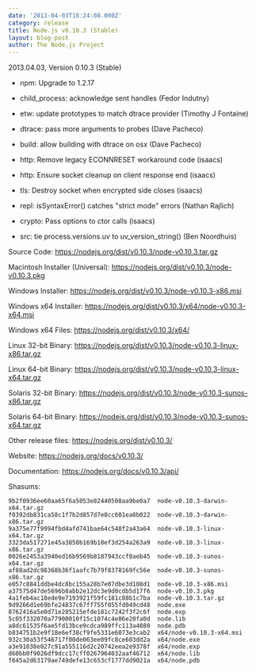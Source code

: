```yaml
---
date: '2013-04-03T18:24:08.000Z'
category: release
title: Node.js v0.10.3 (Stable)
layout: blog-post
author: The Node.js Project
---
```


2013.04.03, Version 0.10.3 (Stable)

- npm: Upgrade to 1.2.17

- child_process: acknowledge sent handles (Fedor Indutny)

- etw: update prototypes to match dtrace provider (Timothy J Fontaine)

- dtrace: pass more arguments to probes (Dave Pacheco)

- build: allow building with dtrace on osx (Dave Pacheco)

- http: Remove legacy ECONNRESET workaround code (isaacs)

- http: Ensure socket cleanup on client response end (isaacs)

- tls: Destroy socket when encrypted side closes (isaacs)

- repl: isSyntaxError() catches "strict mode" errors (Nathan Rajlich)

- crypto: Pass options to ctor calls (isaacs)

- src: tie process.versions.uv to uv_version_string() (Ben Noordhuis)

Source Code: https://nodejs.org/dist/v0.10.3/node-v0.10.3.tar.gz

Macintosh Installer (Universal): https://nodejs.org/dist/v0.10.3/node-v0.10.3.pkg

Windows Installer: https://nodejs.org/dist/v0.10.3/node-v0.10.3-x86.msi

Windows x64 Installer: https://nodejs.org/dist/v0.10.3/x64/node-v0.10.3-x64.msi

Windows x64 Files: https://nodejs.org/dist/v0.10.3/x64/

Linux 32-bit Binary: https://nodejs.org/dist/v0.10.3/node-v0.10.3-linux-x86.tar.gz

Linux 64-bit Binary: https://nodejs.org/dist/v0.10.3/node-v0.10.3-linux-x64.tar.gz

Solaris 32-bit Binary: https://nodejs.org/dist/v0.10.3/node-v0.10.3-sunos-x86.tar.gz

Solaris 64-bit Binary: https://nodejs.org/dist/v0.10.3/node-v0.10.3-sunos-x64.tar.gz

Other release files: https://nodejs.org/dist/v0.10.3/

Website: https://nodejs.org/docs/v0.10.3/

Documentation: https://nodejs.org/docs/v0.10.3/api/

Shasums:

```
9b2f0936ee60aa65f6a5053e82440508aa9be0a7  node-v0.10.3-darwin-x64.tar.gz
f0392db831ca58c1f7b2d857d7e8cc601ea8b022  node-v0.10.3-darwin-x86.tar.gz
9a375e77f9994fbd4afd741bae64c548f2a43a64  node-v0.10.3-linux-x64.tar.gz
3323da517271e45a3850b169b10ef3d254a263a9  node-v0.10.3-linux-x86.tar.gz
0026e2453a3940ed16b9569b8187943ccf0aeb45  node-v0.10.3-sunos-x64.tar.gz
af88ad2dc98368b36f1aafc7b79f8378169fc56e  node-v0.10.3-sunos-x86.tar.gz
e057c8841ddbe4dc8bc155a28b7e07dbe3d108d1  node-v0.10.3-x86.msi
a37575d47de5696b8abb2e12dc3e9d0cdb5d17f6  node-v0.10.3.pkg
4a1feb4ac18ede9e7193921f59fc181c88b1c7ba  node-v0.10.3.tar.gz
9d9266d1e69bfe24837c67ff755f055fd049cd48  node.exe
8762416a5e0d71e285215efde181c7242f3f2c6f  node.exp
5c05f332070a77900010f15c1074c4e86e20fa0d  node.lib
a8dc61535f6ae5fd13bce9cdca989ffc113a4080  node.pdb
b834751b2e9f18e6ef38cf9fe5331e6073e3cab2  x64/node-v0.10.3-x64.msi
932c30a53f546717f00de063ee09fc8ce603dd2a  x64/node.exe
a3e91038e027c91a555116d2c20742eea2e9378f  x64/node.exp
d60bb0f9026df9dcc17cff0267964032aaf46712  x64/node.lib
f645a2d63179ae749defe13c653cf1777dd9021a  x64/node.pdb
```
